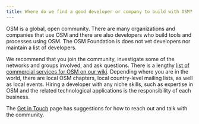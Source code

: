 ```yaml
---
title: Where do we find a good developer or company to build with OSM?
---
```


OSM is a global, open community. There are many organizations and companies that use OSM and there are also developers who build tools and processes using OSM. The OSM Foundation is does not vet developers nor maintain a list of developers.

We recommend that you join the community, investigate some of the networks and groups involved, and ask questions. There is a lengthy [list of commercial services for OSM on our wiki](https://wiki.openstreetmap.org/wiki/Commercial_OSM_Software_and_Services). Depending where you are in the world, there are local OSM chapters, local country-level mailing lists, as well as local events. Hiring a developer with any niche skills, such as expertise in OSM and the related technological applications is the responsibility of each business.

The [Get in Touch]({{site.baseurl}}/about-osm-community/get-in-touch/) page has suggestions for how to reach out and talk with the community.
